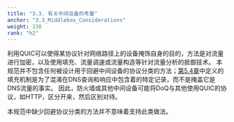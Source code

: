 ```yaml
---
title: "3.3. 有关中间设备的考量"
anchor: "3.3_Middlebox_Considerations"
weight: 330
rank: "h2"
---
```


利用QUIC可以使得某协议针对网络路径上的设备掩饰自身的目的，方法是对流量进行加密，以及使用填充、流量调速或流量构造等针对流量分析的抵御技术。
本规范并不包含任何被设计用于回避中间设备的协议分类的方法；[第5.4章]()中定义的填充机制是为了混淆在DNS查询和响应中包含着的特定记录，而不是掩盖它是DNS流量的事实。
因此，防火墙或其他中间设备可能将DoQ与其他使用QUIC的协议，如HTTP，区分开来，然后区别对待。

本规范中缺少回避协议分类的方法并不意味着支持此类做法。

